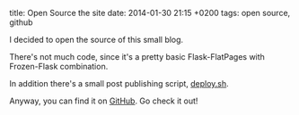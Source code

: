 title: Open Source the site
date: 2014-01-30 21:15 +0200
tags: open source, github

I decided to open the source of this small blog.

There's not much code, since it's a pretty basic Flask-FlatPages with Frozen-Flask combination.

In addition there's a small post publishing script, [deploy.sh](https://github.com/fisle/fisle/blob/master/deploy.sh).

Anyway, you can find it on [GitHub](https://github.com/fisle/fisle). Go check it out!
